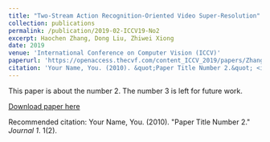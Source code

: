 ```yaml
---
title: "Two-Stream Action Recognition-Oriented Video Super-Resolution"
collection: publications
permalink: /publication/2019-02-ICCV19-No2
excerpt: Haochen Zhang, Dong Liu, Zhiwei Xiong
date: 2019
venue: 'International Conference on Computer Vision (ICCV)'
paperurl: 'https://openaccess.thecvf.com/content_ICCV_2019/papers/Zhang_Two-Stream_Action_Recognition-Oriented_Video_Super-Resolution_ICCV_2019_paper.pdf'
citation: 'Your Name, You. (2010). &quot;Paper Title Number 2.&quot; <i>Journal 1</i>. 1(2).'
---
```

This paper is about the number 2. The number 3 is left for future work.

[Download paper here](http://alanzhang1995.github.io/Haochen-Zhang.github.io/files/Zhang_Two-Stream_Action_Recognition-Oriented_Video_Super-Resolution_ICCV_2019_paper.pdf)

Recommended citation: Your Name, You. (2010). "Paper Title Number 2." <i>Journal 1</i>. 1(2).
